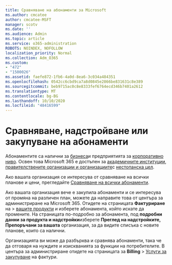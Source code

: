```yaml
---
title: Сравняване на абонаменти за Microsoft
ms.author: cmcatee
author: cmcatee-MSFT
manager: scotv
ms.date: ''
ms.audience: Admin
ms.topic: article
ms.service: o365-administration
ROBOTS: NOINDEX, NOFOLLOW
localization_priority: Normal
ms.collection: Adm_O365
ms.custom:
- "472"
- "1500026"
ms.assetid: faefe872-1fb6-4a0d-8ea6-3c034a484351
ms.openlocfilehash: 0542cc6cbd9ca7a8d0845e2866be831631c8e389
ms.sourcegitcommit: beb9715ac0c8e8333fef6764ecd346b7401a2612
ms.translationtype: MT
ms.contentlocale: bg-BG
ms.lasthandoff: 10/10/2020
ms.locfileid: "48416599"
---
```

# <a name="compare-upgrade-or-purchase-subscriptions"></a>Сравняване, надстройване или закупуване на абонаменти
  
Абонаментите са налични за [бизнеса](https://www.microsoft.com/microsoft-365/business/compare-all-microsoft-365-business-products?tab=2&rtc=1)и предприятията за [корпоративно ниво](https://www.microsoft.com/microsoft-365/enterprise/compare-office-365-plans?rtc=1). Освен това Microsoft 365 е достъпен за [академичните институции](https://www.microsoft.com/microsoft-365/academic/compare-office-365-education-plans?rtc=1&activetab=tab%3aprimaryr1), [правителствените организации и организациите](https://www.microsoft.com/microsoft-365/government/compare-office-365-government-plans?rtc=1)с [нестопанска цел](https://www.microsoft.com/microsoft-365/nonprofit/office-365-nonprofit-plans-and-pricing?&rtc=1&activetab=tab%3aprimaryr1).
  
Ако вашата организация се интересува от сравняване на всички планове и цени, прегледайте [Сравняване на всички абонаменти](https://www.microsoft.com/microsoft-365/enterprise/compare-office-365-plans?rtc=1).
  
Ако вашата организация вече е закупила абонаменти и се интересува от промяна на различен план, можете да направите това от центъра за администриране на Microsoft 365. Отидете на страницата **Фактуриране** на \> [вашите продукти](https://go.microsoft.com/fwlink/p/?linkid=842054) и изберете абонамента, който искате да промените. На страницата по-подробно за абонамента, под **подробни данни за продукта и надстройки**изберете **Преглед на надстройките, Препоръчани за вашата** организация, за да видите списъка с новите планове, които са налични.
  
Организацията ви може да разбърква и сравнява абонаменти, така че да отговаря на нуждите и изискванията за функции на потребителите. В центъра за администриране отидете на страницата за **Billing** \> [Услуги за закупуване](https://go.microsoft.com/fwlink/p/?linkid=868433) на фактури. 
